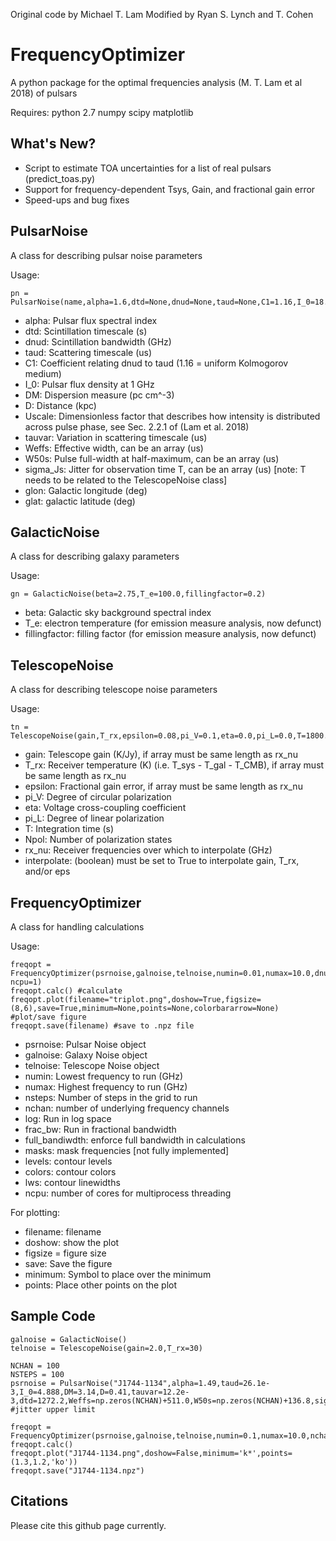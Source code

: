 Original code by Michael T. Lam
Modified by Ryan S. Lynch and T. Cohen

FrequencyOptimizer
=======

A python package for the optimal frequencies analysis (M. T. Lam et al 2018) of pulsars

Requires:
python 2.7
numpy
scipy
matplotlib

What's New?
-----------
* Script to estimate TOA uncertainties for a list of real pulsars (predict_toas.py)
* Support for frequency-dependent Tsys, Gain, and fractional gain error
* Speed-ups and bug fixes

PulsarNoise
-----------

A class for describing pulsar noise parameters

Usage: 

    pn = PulsarNoise(name,alpha=1.6,dtd=None,dnud=None,taud=None,C1=1.16,I_0=18.0,DM=0.0,D=1.0,tauvar=None,Weffs=None,W50s=None,sigma_Js=0.0,P=None,glon=None,glat=None)

* alpha: Pulsar flux spectral index
* dtd: Scintillation timescale (s)
* dnud: Scintillation bandwidth (GHz)
* taud: Scattering timescale (us)
* C1: Coefficient relating dnud to taud (1.16 = uniform Kolmogorov medium) 
* I_0: Pulsar flux density at 1 GHz
* DM: Dispersion measure (pc cm^-3)
* D: Distance (kpc)
* Uscale: Dimensionless factor that describes how intensity is distributed across pulse phase, see Sec. 2.2.1 of (Lam et al. 2018)
* tauvar: Variation in scattering timescale (us)
* Weffs: Effective width, can be an array (us)
* W50s: Pulse full-width at half-maximum, can be an array (us)
* sigma_Js: Jitter for observation time T, can be an array (us) [note: T needs to be related to the TelescopeNoise class]
* glon: Galactic longitude (deg)
* glat: galactic latitude (deg)


GalacticNoise
-------------

A class for describing galaxy parameters

Usage: 

    gn = GalacticNoise(beta=2.75,T_e=100.0,fillingfactor=0.2)

* beta: Galactic sky background spectral index
* T_e: electron temperature (for emission measure analysis, now defunct)
* fillingfactor: filling factor (for emission measure analysis, now defunct)

TelescopeNoise
--------------

A class for describing telescope noise parameters

Usage: 
       
    tn = TelescopeNoise(gain,T_rx,epsilon=0.08,pi_V=0.1,eta=0.0,pi_L=0.0,T=1800.0,Npol=2,rx_nu=None,interpolate=False)

* gain: Telescope gain (K/Jy), if array must be same length as rx_nu 
* T_rx: Receiver temperature (K) (i.e. T_sys - T_gal - T_CMB), if array must be same length as rx_nu 
* epsilon: Fractional gain error, if array must be same length as rx_nu
* pi_V: Degree of circular polarization
* eta: Voltage cross-coupling coefficient
* pi_L: Degree of linear polarization
* T: Integration time (s)
* Npol: Number of polarization states
* rx_nu: Receiver frequencies over which to interpolate (GHz)
* interpolate: (boolean) must be set to True to interpolate gain, T_rx, and/or eps


FrequencyOptimizer
------------------

A class for handling calculations

Usage: 

    freqopt = FrequencyOptimizer(psrnoise,galnoise,telnoise,numin=0.01,numax=10.0,dnu=0.05,nchan=100,log=False,nsteps=8,frac_bw=False,verbose=True,full_bandwidth=False,masks=None,levels=LEVELS,colors=COLORS,lws=LWS, ncpu=1)
    freqopt.calc() #calculate
    freqopt.plot(filename="triplot.png",doshow=True,figsize=(8,6),save=True,minimum=None,points=None,colorbararrow=None) #plot/save figure
    freqopt.save(filename) #save to .npz file

* psrnoise: Pulsar Noise object
* galnoise: Galaxy Noise object
* telnoise: Telescope Noise object
* numin: Lowest frequency to run (GHz)
* numax: Highest frequency to run (GHz)
* nsteps: Number of steps in the grid to run
* nchan: number of underlying frequency channels
* log: Run in log space
* frac_bw: Run in fractional bandwidth
* full_bandiwdth: enforce full bandwidth in calculations
* masks: mask frequencies [not fully implemented]
* levels: contour levels
* colors: contour colors
* lws: contour linewidths
* ncpu: number of cores for multiprocess threading

For plotting:

* filename: filename
* doshow: show the plot
* figsize = figure size
* save: Save the figure
* minimum: Symbol to place over the minimum
* points: Place other points on the plot



Sample Code
-----------

    galnoise = GalacticNoise()
    telnoise = TelescopeNoise(gain=2.0,T_rx=30)

    NCHAN = 100
    NSTEPS = 100
    psrnoise = PulsarNoise("J1744-1134",alpha=1.49,taud=26.1e-3,I_0=4.888,DM=3.14,D=0.41,tauvar=12.2e-3,dtd=1272.2,Weffs=np.zeros(NCHAN)+511.0,W50s=np.zeros(NCHAN)+136.8,sigma_Js=np.zeros(NCHAN)+0.066,P=4.074545941439190)  #jitter upper limit

    freqopt = FrequencyOptimizer(psrnoise,galnoise,telnoise,numin=0.1,numax=10.0,nchan=NCHAN,log=True,nsteps=NSTEPS)
    freqopt.calc()
    freqopt.plot("J1744-1134.png",doshow=False,minimum='k*',points=(1.3,1.2,'ko'))
    freqopt.save("J1744-1134.npz")





Citations
---------

Please cite this github page currently.